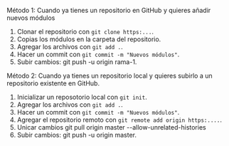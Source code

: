 
Método 1: Cuando ya tienes un repositorio en GitHub y quieres añadir nuevos módulos
1. Clonar el repositorio con `git clone https:...`.
2. Copias los módulos en la carpeta del repositorio.
3. Agregar los archivos con `git add .`.    
4. Hacer un commit con `git commit -m "Nuevos módulos"`.
5. Subir cambios: git push -u origin rama-1.

Método 2: Cuando ya tienes un repositorio local y quieres subirlo a un repositorio existente en GitHub.
1. Inicializar un reposotorio local con `git init`.
2. Agregar los archivos con `git add .`.
3. Hacer un commit con `git commit -m "Nuevos módulos"`.
4. Agregar el repositorio remoto con `git remote add origin https:....`.
5. Unicar cambios  git pull origin master --allow-unrelated-histories
6. Subir cambios: git push -u origin master.

